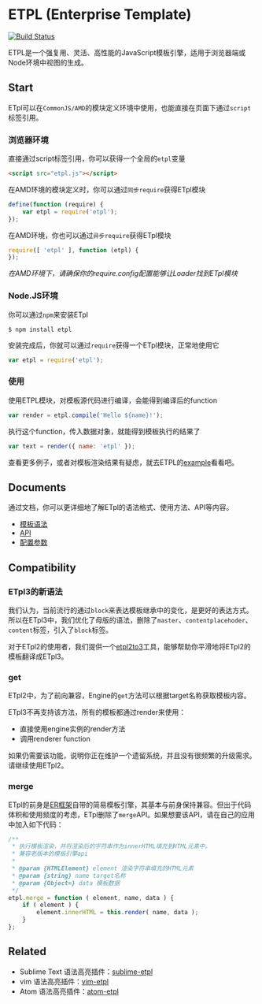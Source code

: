 # ETPL (Enterprise Template)

[![Build Status](https://travis-ci.org/ecomfe/etpl.svg?branch=master)](https://travis-ci.org/ecomfe/etpl)

ETPL是一个强复用、灵活、高性能的JavaScript模板引擎，适用于浏览器端或Node环境中视图的生成。


## Start

ETpl可以在`CommonJS/AMD`的模块定义环境中使用，也能直接在页面下通过`script`标签引用。


### 浏览器环境

直接通过script标签引用，你可以获得一个全局的`etpl`变量

```html
<script src="etpl.js"></script>
```

在AMD环境的模块定义时，你可以通过`同步require`获得ETpl模块

```javascript
define(function (require) {
    var etpl = require('etpl');
});
```

在AMD环境，你也可以通过`异步require`获得ETpl模块

```javascript
require([ 'etpl' ], function (etpl) {
});
```

*在AMD环境下，请确保你的require.config配置能够让Loader找到ETpl模块*

### Node.JS环境

你可以通过`npm`来安装ETpl

```
$ npm install etpl
```

安装完成后，你就可以通过`require`获得一个ETpl模块，正常地使用它

```javascript
var etpl = require('etpl');
```

### 使用

使用ETPL模块，对模板源代码进行编译，会能得到编译后的function

```javascript
var render = etpl.compile('Hello ${name}!');
```

执行这个function，传入数据对象，就能得到模板执行的结果了

```javascript
var text = render({ name: 'etpl' });
```

查看更多例子，或者对模板渲染结果有疑虑，就去ETPL的[example](http://ecomfe.github.io/etpl/example.html)看看吧。


## Documents

通过文档，你可以更详细地了解ETpl的语法格式、使用方法、API等内容。

- [模板语法](doc/syntax.md)
- [API](doc/api.md)
- [配置参数](doc/config.md)


## Compatibility

### ETpl3的新语法

我们认为，当前流行的通过`block`来表达模板继承中的变化，是更好的表达方式。所以在ETpl3中，我们优化了母版的语法，删除了`master`、`contentplacehoder`、`content`标签，引入了`block`标签。

对于ETpl2的使用者，我们提供一个[etpl2to3](https://github.com/ecomfe/etpl2to3)工具，能够帮助你平滑地将ETpl2的模板翻译成ETpl3。


### get

ETpl2中，为了前向兼容，Engine的`get`方法可以根据target名称获取模板内容。

ETpl3不再支持该方法，所有的模板都通过render来使用：

- 直接使用engine实例的render方法 
- 调用renderer function

如果仍需要该功能，说明你正在维护一个遗留系统，并且没有很频繁的升级需求。请继续使用ETpl2。


### merge

ETpl的前身是[ER框架](https://github.com/ecomfe/er)自带的简易模板引擎，其基本与前身保持兼容。但出于代码体积和使用频度的考虑，ETpl删除了`merge`API。如果想要该API，请在自己的应用中加入如下代码：

```javascript
/**
 * 执行模板渲染，并将渲染后的字符串作为innerHTML填充到HTML元素中。
 * 兼容老版本的模板引擎api
 * 
 * @param {HTMLElement} element 渲染字符串填充的HTML元素
 * @param {string} name target名称
 * @param {Object=} data 模板数据
 */
etpl.merge = function ( element, name, data ) {
    if ( element ) {
        element.innerHTML = this.render( name, data );
    }
};
```

## Related

* Sublime Text 语法高亮插件：[sublime-etpl](https://github.com/ecomfe/sublime-etpl)
* vim 语法高亮插件：[vim-etpl](https://github.com/hushicai/vim-etpl)
* Atom 语法高亮插件：[atom-etpl](https://github.com/ecomfe/atom-etpl)
